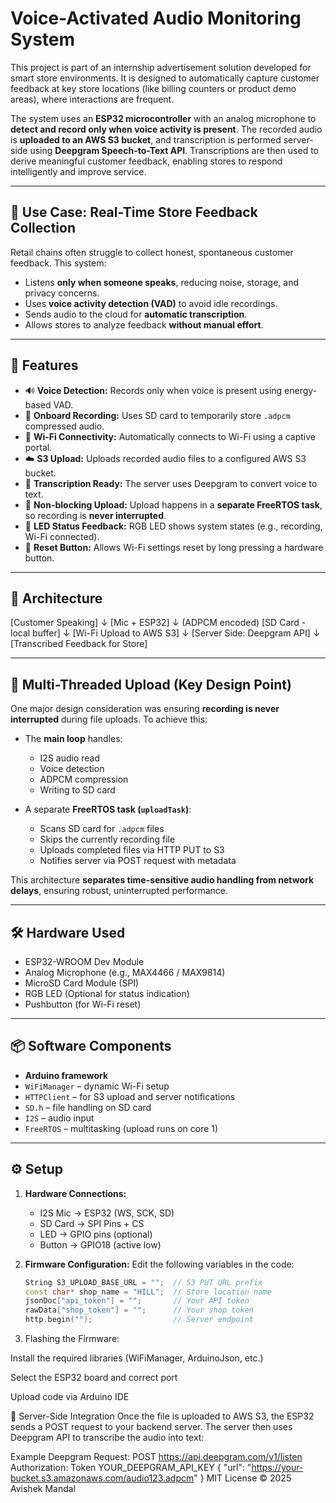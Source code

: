 # Voice-Activated Audio Monitoring System

This project is part of an internship advertisement solution developed for smart store environments. It is designed to automatically capture customer feedback at key store locations (like billing counters or product demo areas), where interactions are frequent.

The system uses an **ESP32 microcontroller** with an analog microphone to **detect and record only when voice activity is present**. The recorded audio is **uploaded to an AWS S3 bucket**, and transcription is performed server-side using **Deepgram Speech-to-Text API**. Transcriptions are then used to derive meaningful customer feedback, enabling stores to respond intelligently and improve service.

---

## 📌 Use Case: Real-Time Store Feedback Collection

Retail chains often struggle to collect honest, spontaneous customer feedback. This system:
- Listens **only when someone speaks**, reducing noise, storage, and privacy concerns.
- Uses **voice activity detection (VAD)** to avoid idle recordings.
- Sends audio to the cloud for **automatic transcription**.
- Allows stores to analyze feedback **without manual effort**.

---

## 🚀 Features

- 🔊 **Voice Detection:** Records only when voice is present using energy-based VAD.
- 💾 **Onboard Recording:** Uses SD card to temporarily store `.adpcm` compressed audio.
- 📶 **Wi-Fi Connectivity:** Automatically connects to Wi-Fi using a captive portal.
- ☁️ **S3 Upload:** Uploads recorded audio files to a configured AWS S3 bucket.
- 🧠 **Transcription Ready:** The server uses Deepgram to convert voice to text.
- 🔄 **Non-blocking Upload:** Upload happens in a **separate FreeRTOS task**, so recording is **never interrupted**.
- 🎇 **LED Status Feedback:** RGB LED shows system states (e.g., recording, Wi-Fi connected).
- 🔘 **Reset Button:** Allows Wi-Fi settings reset by long pressing a hardware button.

---

## 🧩 Architecture

[Customer Speaking]
↓
[Mic + ESP32]
↓ (ADPCM encoded)
[SD Card - local buffer]
↓
[Wi-Fi Upload to AWS S3]
↓
[Server Side: Deepgram API]
↓
[Transcribed Feedback for Store]


---

## 🔄 Multi-Threaded Upload (Key Design Point)

One major design consideration was ensuring **recording is never interrupted** during file uploads. To achieve this:

- The **main loop** handles:
  - I2S audio read
  - Voice detection
  - ADPCM compression
  - Writing to SD card

- A separate **FreeRTOS task (`uploadTask`)**:
  - Scans SD card for `.adpcm` files
  - Skips the currently recording file
  - Uploads completed files via HTTP PUT to S3
  - Notifies server via POST request with metadata

This architecture **separates time-sensitive audio handling from network delays**, ensuring robust, uninterrupted performance.

---

## 🛠️ Hardware Used

- ESP32-WROOM Dev Module
- Analog Microphone (e.g., MAX4466 / MAX9814)
- MicroSD Card Module (SPI)
- RGB LED (Optional for status indication)
- Pushbutton (for Wi-Fi reset)

---

## 📦 Software Components

- **Arduino framework**
- `WiFiManager` – dynamic Wi-Fi setup
- `HTTPClient` – for S3 upload and server notifications
- `SD.h` – file handling on SD card
- `I2S` – audio input
- `FreeRTOS` – multitasking (upload runs on core 1)

---

## ⚙️ Setup

1. **Hardware Connections:**
   - I2S Mic → ESP32 (WS, SCK, SD)
   - SD Card → SPI Pins + CS
   - LED → GPIO pins (optional)
   - Button → GPIO18 (active low)

2. **Firmware Configuration:**
   Edit the following variables in the code:
   ```cpp
   String S3_UPLOAD_BASE_URL = "";  // S3 PUT URL prefix
   const char* shop_name = "HILL";  // Store location name
   jsonDoc["api_token"] = "";       // Your API token
   rawData["shop_token"] = "";      // Your shop token
   http.begin("");                  // Server endpoint

3. Flashing the Firmware:

Install the required libraries (WiFiManager, ArduinoJson, etc.)

Select the ESP32 board and correct port

Upload code via Arduino IDE

🧠 Server-Side Integration
Once the file is uploaded to AWS S3, the ESP32 sends a POST request to your backend server. The server then uses Deepgram API to transcribe the audio into text:

Example Deepgram Request:
POST https://api.deepgram.com/v1/listen
Authorization: Token YOUR_DEEPGRAM_API_KEY
{
  "url": "https://your-bucket.s3.amazonaws.com/audio123.adpcm"
}
MIT License
© 2025 Avishek Mandal


